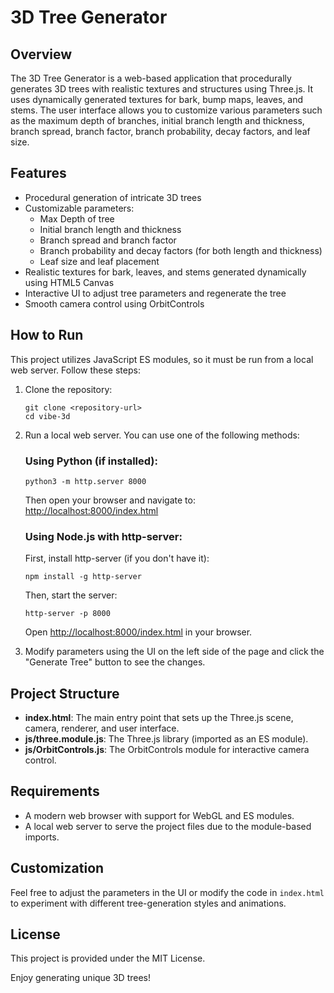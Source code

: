 # 3D Tree Generator

## Overview

The 3D Tree Generator is a web-based application that procedurally generates 3D trees with realistic textures and structures using Three.js. It uses dynamically generated textures for bark, bump maps, leaves, and stems. The user interface allows you to customize various parameters such as the maximum depth of branches, initial branch length and thickness, branch spread, branch factor, branch probability, decay factors, and leaf size.

## Features

- Procedural generation of intricate 3D trees
- Customizable parameters:
  - Max Depth of tree
  - Initial branch length and thickness
  - Branch spread and branch factor
  - Branch probability and decay factors (for both length and thickness)
  - Leaf size and leaf placement
- Realistic textures for bark, leaves, and stems generated dynamically using HTML5 Canvas
- Interactive UI to adjust tree parameters and regenerate the tree
- Smooth camera control using OrbitControls

## How to Run

This project utilizes JavaScript ES modules, so it must be run from a local web server. Follow these steps:

1. Clone the repository:
   ```
   git clone <repository-url>
   cd vibe-3d
   ```

2. Run a local web server. You can use one of the following methods:

   ### Using Python (if installed):
   ```
   python3 -m http.server 8000
   ```
   Then open your browser and navigate to: [http://localhost:8000/index.html](http://localhost:8000/index.html)

   ### Using Node.js with http-server:
   First, install http-server (if you don't have it):
   ```
   npm install -g http-server
   ```
   Then, start the server:
   ```
   http-server -p 8000
   ```
   Open [http://localhost:8000/index.html](http://localhost:8000/index.html) in your browser.

3. Modify parameters using the UI on the left side of the page and click the "Generate Tree" button to see the changes.

## Project Structure

- **index.html**: The main entry point that sets up the Three.js scene, camera, renderer, and user interface.
- **js/three.module.js**: The Three.js library (imported as an ES module).
- **js/OrbitControls.js**: The OrbitControls module for interactive camera control.

## Requirements

- A modern web browser with support for WebGL and ES modules.
- A local web server to serve the project files due to the module-based imports.

## Customization

Feel free to adjust the parameters in the UI or modify the code in `index.html` to experiment with different tree-generation styles and animations.

## License

This project is provided under the MIT License.

Enjoy generating unique 3D trees! 